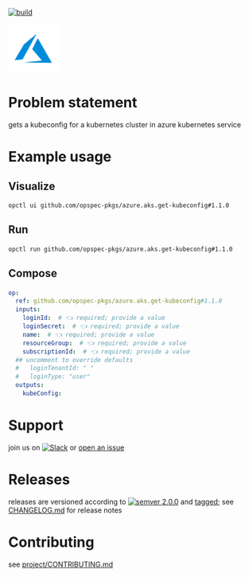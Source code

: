 [![build](https://github.com/opspec-pkgs/azure.aks.get-kubeconfig/actions/workflows/build.yml/badge.svg)](https://github.com/opspec-pkgs/azure.aks.get-kubeconfig/actions/workflows/build.yml)


<img src="icon.svg" alt="icon" height="100px">

# Problem statement

gets a kubeconfig for a kubernetes cluster in azure kubernetes service

# Example usage

## Visualize

```shell
opctl ui github.com/opspec-pkgs/azure.aks.get-kubeconfig#1.1.0
```

## Run

```
opctl run github.com/opspec-pkgs/azure.aks.get-kubeconfig#1.1.0
```

## Compose

```yaml
op:
  ref: github.com/opspec-pkgs/azure.aks.get-kubeconfig#1.1.0
  inputs:
    loginId:  # 👈 required; provide a value
    loginSecret:  # 👈 required; provide a value
    name:  # 👈 required; provide a value
    resourceGroup:  # 👈 required; provide a value
    subscriptionId:  # 👈 required; provide a value
  ## uncomment to override defaults
  #   loginTenantId: " "
  #   loginType: "user"
  outputs:
    kubeConfig:
```

# Support

join us on
[![Slack](https://img.shields.io/badge/slack-opctl-E01563.svg)](https://join.slack.com/t/opctl/shared_invite/zt-51zodvjn-Ul_UXfkhqYLWZPQTvNPp5w)
or
[open an issue](https://github.com/opspec-pkgs/azure.aks.get-kubeconfig/issues)

# Releases

releases are versioned according to
[![semver 2.0.0](https://img.shields.io/badge/semver-2.0.0-brightgreen.svg)](http://semver.org/spec/v2.0.0.html)
and [tagged](https://git-scm.com/book/en/v2/Git-Basics-Tagging); see
[CHANGELOG.md](CHANGELOG.md) for release notes

# Contributing

see
[project/CONTRIBUTING.md](https://github.com/opspec-pkgs/project/blob/main/CONTRIBUTING.md)
